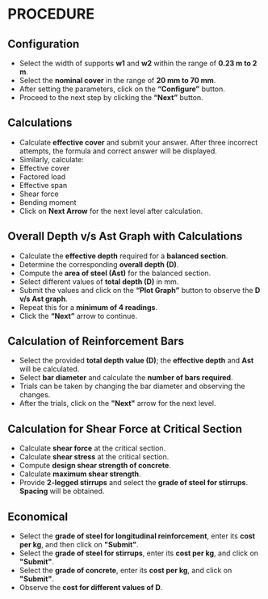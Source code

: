 # PROCEDURE


## Configuration

- Select the width of supports **w1** and **w2** within the range of **0.23 m to 2 m**.
- Select the **nominal cover** in the range of **20 mm to 70 mm**.
- After setting the parameters, click on the **“Configure”** button.
- Proceed to the next step by clicking the **“Next”** button.

## Calculations

- Calculate **effective cover** and submit your answer. After three incorrect attempts, the formula and correct answer will be displayed.
- Similarly, calculate:
- Effective cover  
- Factored load  
- Effective span  
- Shear force  
- Bending moment  
- Click on **Next Arrow** for the next level after calculation.

## Overall Depth v/s Ast Graph with Calculations

- Calculate the **effective depth** required for a **balanced section**.
- Determine the corresponding **overall depth (D)**.
- Compute the **area of steel (Ast)** for the balanced section.
- Select different values of **total depth (D)** in mm.
- Submit the values and click on the **“Plot Graph”** button to observe the **D v/s Ast graph**.
- Repeat this for a **minimum of 4 readings**.
- Click the **“Next”** arrow to continue.

## Calculation of Reinforcement Bars

- Select the provided **total depth value (D)**; the **effective depth** and **Ast** will be calculated.
- Select **bar diameter** and calculate the **number of bars required**.
- Trials can be taken by changing the bar diameter and observing the changes.
- After the trials, click on the **"Next"** arrow for the next level.

## Calculation for Shear Force at Critical Section

- Calculate **shear force** at the critical section.
- Calculate **shear stress** at the critical section.
- Compute **design shear strength of concrete**.
- Calculate **maximum shear strength**.
- Provide **2-legged stirrups** and select the **grade of steel for stirrups**. **Spacing** will be obtained.

## Economical

- Select the **grade of steel for longitudinal reinforcement**, enter its **cost per kg**, and then click on **"Submit"**.
- Select the **grade of steel for stirrups**, enter its **cost per kg**, and click on **"Submit"**.
- Select the **grade of concrete**, enter its **cost per kg**, and click on **"Submit"**.
- Observe the **cost for different values of D**.

